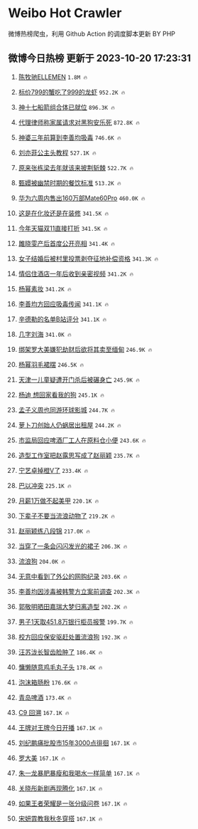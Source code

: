 # Weibo Hot Crawler 



微博热榜爬虫，利用 Github Action 的调度脚本更新 BY PHP 


## 微博今日热榜 更新于 2023-10-20 17:23:31 
1. [陈牧驰ELLEMEN](https://s.weibo.com/weibo?q=%23%E9%99%88%E7%89%A7%E9%A9%B0ELLEMEN%23&t=31&band_rank=1&Refer=top) `1.8M 🔥` 

1. [标价799的蟹吃了999的龙虾](https://s.weibo.com/weibo?q=%23%E6%A0%87%E4%BB%B7799%E7%9A%84%E8%9F%B9%E5%90%83%E4%BA%86999%E7%9A%84%E9%BE%99%E8%99%BE%23&t=31&band_rank=2&Refer=top) `952.2K 🔥` 

1. [神十七船箭组合体已就位](https://s.weibo.com/weibo?q=%23%E7%A5%9E%E5%8D%81%E4%B8%83%E8%88%B9%E7%AE%AD%E7%BB%84%E5%90%88%E4%BD%93%E5%B7%B2%E5%B0%B1%E4%BD%8D%23&t=31&band_rank=3&Refer=top) `896.3K 🔥` 

1. [代理律师称家属请求对黑狗安乐死](https://s.weibo.com/weibo?q=%23%E4%BB%A3%E7%90%86%E5%BE%8B%E5%B8%88%E7%A7%B0%E5%AE%B6%E5%B1%9E%E8%AF%B7%E6%B1%82%E5%AF%B9%E9%BB%91%E7%8B%97%E5%AE%89%E4%B9%90%E6%AD%BB%23&t=31&band_rank=4&Refer=top) `872.8K 🔥` 

1. [神婆三年前算到李善均吸毒](https://s.weibo.com/weibo?q=%23%E7%A5%9E%E5%A9%86%E4%B8%89%E5%B9%B4%E5%89%8D%E7%AE%97%E5%88%B0%E6%9D%8E%E5%96%84%E5%9D%87%E5%90%B8%E6%AF%92%23&t=31&band_rank=5&Refer=top) `746.6K 🔥` 

1. [刘亦菲公主头教程](https://s.weibo.com/weibo?q=%E5%88%98%E4%BA%A6%E8%8F%B2%E5%85%AC%E4%B8%BB%E5%A4%B4%E6%95%99%E7%A8%8B&t=31&band_rank=6&Refer=top) `527.1K 🔥` 

1. [原来张栋梁去年就该来披荆斩棘](https://s.weibo.com/weibo?q=%23%E5%8E%9F%E6%9D%A5%E5%BC%A0%E6%A0%8B%E6%A2%81%E5%8E%BB%E5%B9%B4%E5%B0%B1%E8%AF%A5%E6%9D%A5%E6%8A%AB%E8%8D%86%E6%96%A9%E6%A3%98%23&t=31&band_rank=7&Refer=top) `522.7K 🔥` 

1. [甄嬛被幽禁时期的餐饮标准](https://s.weibo.com/weibo?q=%23%E7%94%84%E5%AC%9B%E8%A2%AB%E5%B9%BD%E7%A6%81%E6%97%B6%E6%9C%9F%E7%9A%84%E9%A4%90%E9%A5%AE%E6%A0%87%E5%87%86%23&t=31&band_rank=8&Refer=top) `513.2K 🔥` 

1. [华为六周内售出160万部Mate60Pro](https://s.weibo.com/weibo?q=%23%E5%8D%8E%E4%B8%BA%E5%85%AD%E5%91%A8%E5%86%85%E5%94%AE%E5%87%BA160%E4%B8%87%E9%83%A8Mate60Pro%23&t=31&band_rank=9&Refer=top) `460.0K 🔥` 

1. [这是在化妆还是在装修](https://s.weibo.com/weibo?q=%23%E8%BF%99%E6%98%AF%E5%9C%A8%E5%8C%96%E5%A6%86%E8%BF%98%E6%98%AF%E5%9C%A8%E8%A3%85%E4%BF%AE%23&t=31&band_rank=10&Refer=top) `341.5K 🔥` 

1. [今年天猫双11直接打折](https://s.weibo.com/weibo?q=%23%E4%BB%8A%E5%B9%B4%E5%A4%A9%E7%8C%AB%E5%8F%8C11%E7%9B%B4%E6%8E%A5%E6%89%93%E6%8A%98%23&t=31&band_rank=11&Refer=top) `341.5K 🔥` 

1. [雎晓雯产后首度公开亮相](https://s.weibo.com/weibo?q=%23%E9%9B%8E%E6%99%93%E9%9B%AF%E4%BA%A7%E5%90%8E%E9%A6%96%E5%BA%A6%E5%85%AC%E5%BC%80%E4%BA%AE%E7%9B%B8%23&t=31&band_rank=12&Refer=top) `341.4K 🔥` 

1. [女子结婚后被村里投票剥夺征地补偿资格](https://s.weibo.com/weibo?q=%23%E5%A5%B3%E5%AD%90%E7%BB%93%E5%A9%9A%E5%90%8E%E8%A2%AB%E6%9D%91%E9%87%8C%E6%8A%95%E7%A5%A8%E5%89%A5%E5%A4%BA%E5%BE%81%E5%9C%B0%E8%A1%A5%E5%81%BF%E8%B5%84%E6%A0%BC%23&t=31&band_rank=13&Refer=top) `341.3K 🔥` 

1. [情侣住酒店一年后收到亲密视频](https://s.weibo.com/weibo?q=%23%E6%83%85%E4%BE%A3%E4%BD%8F%E9%85%92%E5%BA%97%E4%B8%80%E5%B9%B4%E5%90%8E%E6%94%B6%E5%88%B0%E4%BA%B2%E5%AF%86%E8%A7%86%E9%A2%91%23&t=31&band_rank=14&Refer=top) `341.2K 🔥` 

1. [杨幂素妆](https://s.weibo.com/weibo?q=%23%E6%9D%A8%E5%B9%82%E7%B4%A0%E5%A6%86%23&t=31&band_rank=15&Refer=top) `341.2K 🔥` 

1. [李善均方回应吸毒传闻](https://s.weibo.com/weibo?q=%23%E6%9D%8E%E5%96%84%E5%9D%87%E6%96%B9%E5%9B%9E%E5%BA%94%E5%90%B8%E6%AF%92%E4%BC%A0%E9%97%BB%23&t=31&band_rank=16&Refer=top) `341.1K 🔥` 

1. [辛德勒的名单B站评分](https://s.weibo.com/weibo?q=%23%E8%BE%9B%E5%BE%B7%E5%8B%92%E7%9A%84%E5%90%8D%E5%8D%95B%E7%AB%99%E8%AF%84%E5%88%86%23&t=31&band_rank=17&Refer=top) `341.1K 🔥` 

1. [几字刘海](https://s.weibo.com/weibo?q=%E5%87%A0%E5%AD%97%E5%88%98%E6%B5%B7&t=31&band_rank=18&Refer=top) `341.0K 🔥` 

1. [绑架罗大美嫌犯劫财后欲将其卖至缅甸](https://s.weibo.com/weibo?q=%23%E7%BB%91%E6%9E%B6%E7%BD%97%E5%A4%A7%E7%BE%8E%E5%AB%8C%E7%8A%AF%E5%8A%AB%E8%B4%A2%E5%90%8E%E6%AC%B2%E5%B0%86%E5%85%B6%E5%8D%96%E8%87%B3%E7%BC%85%E7%94%B8%23&t=31&band_rank=19&Refer=top) `246.9K 🔥` 

1. [杨幂羽毛裙摆](https://s.weibo.com/weibo?q=%23%E6%9D%A8%E5%B9%82%E7%BE%BD%E6%AF%9B%E8%A3%99%E6%91%86%23&t=31&band_rank=20&Refer=top) `246.5K 🔥` 

1. [天津一儿童疑遭开门杀后被碾身亡](https://s.weibo.com/weibo?q=%23%E5%A4%A9%E6%B4%A5%E4%B8%80%E5%84%BF%E7%AB%A5%E7%96%91%E9%81%AD%E5%BC%80%E9%97%A8%E6%9D%80%E5%90%8E%E8%A2%AB%E7%A2%BE%E8%BA%AB%E4%BA%A1%23&t=31&band_rank=21&Refer=top) `245.9K 🔥` 

1. [杨迪 想回家看我的狗](https://s.weibo.com/weibo?q=%E6%9D%A8%E8%BF%AA%20%E6%83%B3%E5%9B%9E%E5%AE%B6%E7%9C%8B%E6%88%91%E7%9A%84%E7%8B%97&t=31&band_rank=22&Refer=top) `245.1K 🔥` 

1. [孟子义周也同游环球影城](https://s.weibo.com/weibo?q=%23%E5%AD%9F%E5%AD%90%E4%B9%89%E5%91%A8%E4%B9%9F%E5%90%8C%E6%B8%B8%E7%8E%AF%E7%90%83%E5%BD%B1%E5%9F%8E%23&t=31&band_rank=23&Refer=top) `244.7K 🔥` 

1. [萝卜刀创始人仍蜗居出租屋](https://s.weibo.com/weibo?q=%23%E8%90%9D%E5%8D%9C%E5%88%80%E5%88%9B%E5%A7%8B%E4%BA%BA%E4%BB%8D%E8%9C%97%E5%B1%85%E5%87%BA%E7%A7%9F%E5%B1%8B%23&t=31&band_rank=24&Refer=top) `244.2K 🔥` 

1. [市监局回应啤酒厂工人在原料仓小便](https://s.weibo.com/weibo?q=%23%E5%B8%82%E7%9B%91%E5%B1%80%E5%9B%9E%E5%BA%94%E5%95%A4%E9%85%92%E5%8E%82%E5%B7%A5%E4%BA%BA%E5%9C%A8%E5%8E%9F%E6%96%99%E4%BB%93%E5%B0%8F%E4%BE%BF%23&t=31&band_rank=25&Refer=top) `243.6K 🔥` 

1. [造型工作室把赵露思写成了赵丽颖](https://s.weibo.com/weibo?q=%23%E9%80%A0%E5%9E%8B%E5%B7%A5%E4%BD%9C%E5%AE%A4%E6%8A%8A%E8%B5%B5%E9%9C%B2%E6%80%9D%E5%86%99%E6%88%90%E4%BA%86%E8%B5%B5%E4%B8%BD%E9%A2%96%23&t=31&band_rank=26&Refer=top) `235.7K 🔥` 

1. [宁艺卓掉橙V了](https://s.weibo.com/weibo?q=%23%E5%AE%81%E8%89%BA%E5%8D%93%E6%8E%89%E6%A9%99V%E4%BA%86%23&t=31&band_rank=27&Refer=top) `233.4K 🔥` 

1. [巴以冲突](https://s.weibo.com/weibo?q=%23%E5%B7%B4%E4%BB%A5%E5%86%B2%E7%AA%81%23&t=31&band_rank=28&Refer=top) `225.1K 🔥` 

1. [月薪1万做不起美甲](https://s.weibo.com/weibo?q=%23%E6%9C%88%E8%96%AA1%E4%B8%87%E5%81%9A%E4%B8%8D%E8%B5%B7%E7%BE%8E%E7%94%B2%23&t=31&band_rank=29&Refer=top) `220.1K 🔥` 

1. [下辈子不要当流浪动物了](https://s.weibo.com/weibo?q=%23%E4%B8%8B%E8%BE%88%E5%AD%90%E4%B8%8D%E8%A6%81%E5%BD%93%E6%B5%81%E6%B5%AA%E5%8A%A8%E7%89%A9%E4%BA%86%23&t=31&band_rank=30&Refer=top) `219.2K 🔥` 

1. [赵丽颖练八段锦](https://s.weibo.com/weibo?q=%23%E8%B5%B5%E4%B8%BD%E9%A2%96%E7%BB%83%E5%85%AB%E6%AE%B5%E9%94%A6%23&t=31&band_rank=31&Refer=top) `217.0K 🔥` 

1. [当穿了一条会闪闪发光的裙子](https://s.weibo.com/weibo?q=%23%E5%BD%93%E7%A9%BF%E4%BA%86%E4%B8%80%E6%9D%A1%E4%BC%9A%E9%97%AA%E9%97%AA%E5%8F%91%E5%85%89%E7%9A%84%E8%A3%99%E5%AD%90%23&t=31&band_rank=32&Refer=top) `206.3K 🔥` 

1. [流浪狗](https://s.weibo.com/weibo?q=%E6%B5%81%E6%B5%AA%E7%8B%97&t=31&band_rank=33&Refer=top) `204.0K 🔥` 

1. [无意中看到了外公的网购纪录](https://s.weibo.com/weibo?q=%23%E6%97%A0%E6%84%8F%E4%B8%AD%E7%9C%8B%E5%88%B0%E4%BA%86%E5%A4%96%E5%85%AC%E7%9A%84%E7%BD%91%E8%B4%AD%E7%BA%AA%E5%BD%95%23&t=31&band_rank=34&Refer=top) `203.6K 🔥` 

1. [李善均因涉毒被韩警方立案前调查](https://s.weibo.com/weibo?q=%23%E6%9D%8E%E5%96%84%E5%9D%87%E5%9B%A0%E6%B6%89%E6%AF%92%E8%A2%AB%E9%9F%A9%E8%AD%A6%E6%96%B9%E7%AB%8B%E6%A1%88%E5%89%8D%E8%B0%83%E6%9F%A5%23&t=31&band_rank=35&Refer=top) `202.3K 🔥` 

1. [郭敬明晒田嘉瑞大梦归离造型](https://s.weibo.com/weibo?q=%23%E9%83%AD%E6%95%AC%E6%98%8E%E6%99%92%E7%94%B0%E5%98%89%E7%91%9E%E5%A4%A7%E6%A2%A6%E5%BD%92%E7%A6%BB%E9%80%A0%E5%9E%8B%23&t=31&band_rank=36&Refer=top) `202.2K 🔥` 

1. [男子1天取451.8万银行柜员报警](https://s.weibo.com/weibo?q=%23%E7%94%B7%E5%AD%901%E5%A4%A9%E5%8F%96451.8%E4%B8%87%E9%93%B6%E8%A1%8C%E6%9F%9C%E5%91%98%E6%8A%A5%E8%AD%A6%23&t=31&band_rank=37&Refer=top) `199.7K 🔥` 

1. [校方回应保安驱赶处置流浪狗](https://s.weibo.com/weibo?q=%23%E6%A0%A1%E6%96%B9%E5%9B%9E%E5%BA%94%E4%BF%9D%E5%AE%89%E9%A9%B1%E8%B5%B6%E5%A4%84%E7%BD%AE%E6%B5%81%E6%B5%AA%E7%8B%97%23&t=31&band_rank=38&Refer=top) `192.3K 🔥` 

1. [汪苏泷长智齿脸肿了](https://s.weibo.com/weibo?q=%23%E6%B1%AA%E8%8B%8F%E6%B3%B7%E9%95%BF%E6%99%BA%E9%BD%BF%E8%84%B8%E8%82%BF%E4%BA%86%23&t=31&band_rank=39&Refer=top) `186.4K 🔥` 

1. [慵懒随意鸡毛丸子头](https://s.weibo.com/weibo?q=%E6%85%B5%E6%87%92%E9%9A%8F%E6%84%8F%E9%B8%A1%E6%AF%9B%E4%B8%B8%E5%AD%90%E5%A4%B4&t=31&band_rank=40&Refer=top) `178.4K 🔥` 

1. [泡沫箱肠粉](https://s.weibo.com/weibo?q=%E6%B3%A1%E6%B2%AB%E7%AE%B1%E8%82%A0%E7%B2%89&t=31&band_rank=41&Refer=top) `176.6K 🔥` 

1. [青岛啤酒](https://s.weibo.com/weibo?q=%E9%9D%92%E5%B2%9B%E5%95%A4%E9%85%92&t=31&band_rank=42&Refer=top) `173.4K 🔥` 

1. [C9 回溯](https://s.weibo.com/weibo?q=C9%20%E5%9B%9E%E6%BA%AF&t=31&band_rank=43&Refer=top) `167.1K 🔥` 

1. [王牌对王牌今日开播](https://s.weibo.com/weibo?q=%23%E7%8E%8B%E7%89%8C%E5%AF%B9%E7%8E%8B%E7%89%8C%E4%BB%8A%E6%97%A5%E5%BC%80%E6%92%AD%23&t=31&band_rank=44&Refer=top) `167.1K 🔥` 

1. [刘纪鹏痛批股市15年3000点徘徊](https://s.weibo.com/weibo?q=%23%E5%88%98%E7%BA%AA%E9%B9%8F%E7%97%9B%E6%89%B9%E8%82%A1%E5%B8%8215%E5%B9%B43000%E7%82%B9%E5%BE%98%E5%BE%8A%23&t=31&band_rank=45&Refer=top) `167.1K 🔥` 

1. [罗大美](https://s.weibo.com/weibo?q=%E7%BD%97%E5%A4%A7%E7%BE%8E&t=31&band_rank=46&Refer=top) `167.1K 🔥` 

1. [朱一龙暴肥暴瘦和我喝水一样简单](https://s.weibo.com/weibo?q=%23%E6%9C%B1%E4%B8%80%E9%BE%99%E6%9A%B4%E8%82%A5%E6%9A%B4%E7%98%A6%E5%92%8C%E6%88%91%E5%96%9D%E6%B0%B4%E4%B8%80%E6%A0%B7%E7%AE%80%E5%8D%95%23&t=31&band_rank=47&Refer=top) `167.1K 🔥` 

1. [关晓彤新剧再现腾化](https://s.weibo.com/weibo?q=%23%E5%85%B3%E6%99%93%E5%BD%A4%E6%96%B0%E5%89%A7%E5%86%8D%E7%8E%B0%E8%85%BE%E5%8C%96%23&t=31&band_rank=48&Refer=top) `167.1K 🔥` 

1. [如果王者荣耀是一张分级问卷](https://s.weibo.com/weibo?q=%23%E5%A6%82%E6%9E%9C%E7%8E%8B%E8%80%85%E8%8D%A3%E8%80%80%E6%98%AF%E4%B8%80%E5%BC%A0%E5%88%86%E7%BA%A7%E9%97%AE%E5%8D%B7%23&t=31&band_rank=49&Refer=top) `167.1K 🔥` 

1. [宋妍霏教我秋冬穿搭](https://s.weibo.com/weibo?q=%23%E5%AE%8B%E5%A6%8D%E9%9C%8F%E6%95%99%E6%88%91%E7%A7%8B%E5%86%AC%E7%A9%BF%E6%90%AD%23&t=31&band_rank=50&Refer=top) `167.1K 🔥` 

